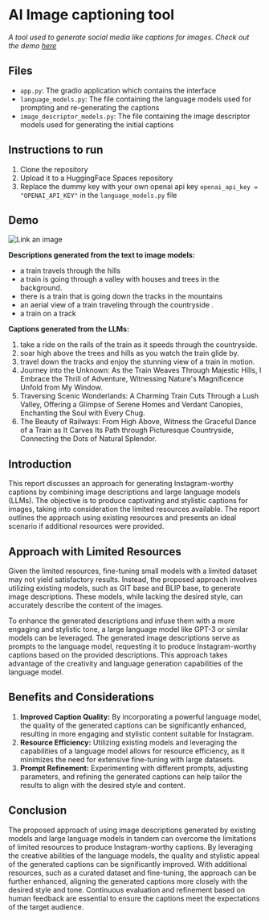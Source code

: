 # AI Image captioning tool
*A tool used to generate social media like captions for images. Check out the demo [here](https://vimeo.com/manage/videos/832600239)*


## Files

- `app.py`: The gradio application which contains the interface 
- `language_models.py`: The file containing the language models used for prompting and re-generating the captions
- `image_descriptor_models.py`: The file containing the image descriptor models used for generating the initial captions


## Instructions to run

1. Clone the repository
2. Upload it to a HuggingFace Spaces repository
3. Replace the dummy key with your own openai api key  `openai_api_key = "OPENAI_API_KEY"` in the `language_models.py` file


## Demo
![Link an image](./test-image.jpg)

**Descriptions generated from the text to image models:**
- a train travels through the hills
- a train is going through a valley with houses and trees in the background.
- there is a train that is going down the tracks in the mountains
- an aerial view of a train traveling through the countryside . 
- a train on a track

**Captions generated from the LLMs:**
1. take a ride on the rails of the train as it speeds through the countryside.
2. soar high above the trees and hills as you watch the train glide by.
3. travel down the tracks and enjoy the stunning view of a train in motion.
4. Journey into the Unknown: As the Train Weaves Through Majestic Hills, I Embrace the Thrill of Adventure, Witnessing Nature's Magnificence Unfold from My Window.
5. Traversing Scenic Wonderlands: A Charming Train Cuts Through a Lush Valley, Offering a Glimpse of Serene Homes and Verdant Canopies, Enchanting the Soul with Every Chug.
6. The Beauty of Railways: From High Above, Witness the Graceful Dance of a Train as It Carves Its Path through Picturesque Countryside, Connecting the Dots of Natural Splendor.


## Introduction

This report discusses an approach for generating Instagram-worthy captions by combining image descriptions and large language models (LLMs). The objective is to produce captivating and stylistic captions for images, taking into consideration the limited resources available. The report outlines the approach using existing resources and presents an ideal scenario if additional resources were provided.


## Approach with Limited Resources

Given the limited resources, fine-tuning small models with a limited dataset may not yield satisfactory results. Instead, the proposed approach involves utilizing existing models, such as GIT base and BLIP base, to generate image descriptions. These models, while lacking the desired style, can accurately describe the content of the images.

To enhance the generated descriptions and infuse them with a more engaging and stylistic tone, a large language model like GPT-3 or similar models can be leveraged. The generated image descriptions serve as prompts to the language model, requesting it to produce Instagram-worthy captions based on the provided descriptions. This approach takes advantage of the creativity and language generation capabilities of the language model.


## **Benefits and Considerations**

1. **Improved Caption Quality:** By incorporating a powerful language model, the quality of the generated captions can be significantly enhanced, resulting in more engaging and stylistic content suitable for Instagram.
2. **Resource Efficiency:** Utilizing existing models and leveraging the capabilities of a language model allows for resource efficiency, as it minimizes the need for extensive fine-tuning with large datasets.
3. **Prompt Refinement:** Experimenting with different prompts, adjusting parameters, and refining the generated captions can help tailor the results to align with the desired style and content.


## Conclusion

The proposed approach of using image descriptions generated by existing models and large language models in tandem can overcome the limitations of limited resources to produce Instagram-worthy captions. By leveraging the creative abilities of the language models, the quality and stylistic appeal of the generated captions can be significantly improved. With additional resources, such as a curated dataset and fine-tuning, the approach can be further enhanced, aligning the generated captions more closely with the desired style and tone. Continuous evaluation and refinement based on human feedback are essential to ensure the captions meet the expectations of the target audience.
